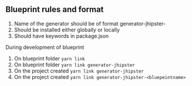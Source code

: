 ## Blueprint rules and format

1. Name of the generator should be of format generator-jhipster-<blueprintname>
2. Should be installed either globally or locally
3. Should have keywords <jhipster-blueprint> in package.json


During development of blueprint

1. On blueprint folder `yarn link`
2. On blueprint folder `yarn link generator-jhipster`
2. On the project created `yarn link generator-jhipster`
4. On the project created `yarn link generator-jhipster-<bluepeintname>`

